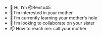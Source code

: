 - 👋 Hi, I’m @Benito45
- 👀 I’m interested in your mother
- 🌱 I’m currently learning your mother's hole
- 💞️ I’m looking to collaborate on your sister
- 📫 How to reach me: call your mother

<!---
Benito45/Benito45 is a ✨ special ✨ repository because its `README.md` (this file) appears on your GitHub profile.
You can click the Preview link to take a look at your changes.
--->
